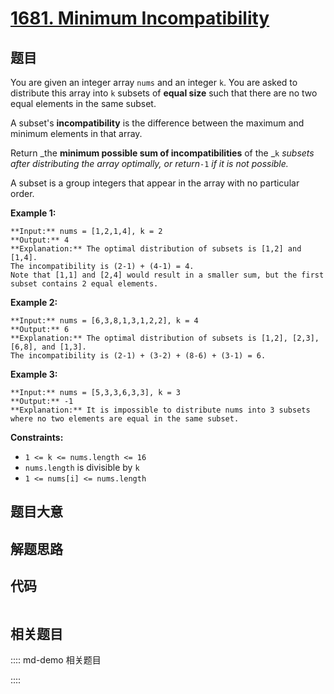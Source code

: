 # [1681. Minimum Incompatibility](https://leetcode.com/problems/minimum-incompatibility)

## 题目

You are given an integer array `nums`​​​ and an integer `k`. You are asked to
distribute this array into `k` subsets of **equal size** such that there are
no two equal elements in the same subset.

A subset's **incompatibility** is the difference between the maximum and
minimum elements in that array.

Return _the **minimum possible sum of incompatibilities** of the _`k` _subsets
after distributing the array optimally, or return_`-1` _if it is not
possible._

A subset is a group integers that appear in the array with no particular
order.



**Example 1:**

    
    
    **Input:** nums = [1,2,1,4], k = 2
    **Output:** 4
    **Explanation:** The optimal distribution of subsets is [1,2] and [1,4].
    The incompatibility is (2-1) + (4-1) = 4.
    Note that [1,1] and [2,4] would result in a smaller sum, but the first subset contains 2 equal elements.

**Example 2:**

    
    
    **Input:** nums = [6,3,8,1,3,1,2,2], k = 4
    **Output:** 6
    **Explanation:** The optimal distribution of subsets is [1,2], [2,3], [6,8], and [1,3].
    The incompatibility is (2-1) + (3-2) + (8-6) + (3-1) = 6.
    

**Example 3:**

    
    
    **Input:** nums = [5,3,3,6,3,3], k = 3
    **Output:** -1
    **Explanation:** It is impossible to distribute nums into 3 subsets where no two elements are equal in the same subset.
    



**Constraints:**

  * `1 <= k <= nums.length <= 16`
  * `nums.length` is divisible by `k`
  * `1 <= nums[i] <= nums.length`


## 题目大意

## 解题思路

## 代码

```javascript

```

## 相关题目

:::: md-demo 相关题目

::::
